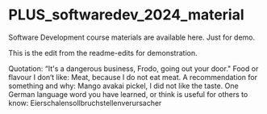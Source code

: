 # PLUS_softwaredev_2024_material
Software Development course materials are available here.
Just for demo.

This is the edit from the readme-edits for demonstration.


Quotation: “It's a dangerous business, Frodo, going out your door."
Food or flavour I don‘t like: Meat, because I do not eat meat.
A recommendation for something and why: Mango avakai pickel, I did not like the taste.
One German language word you have learned, or think is useful for others to know: Eierschalensollbruchstellenverursacher

